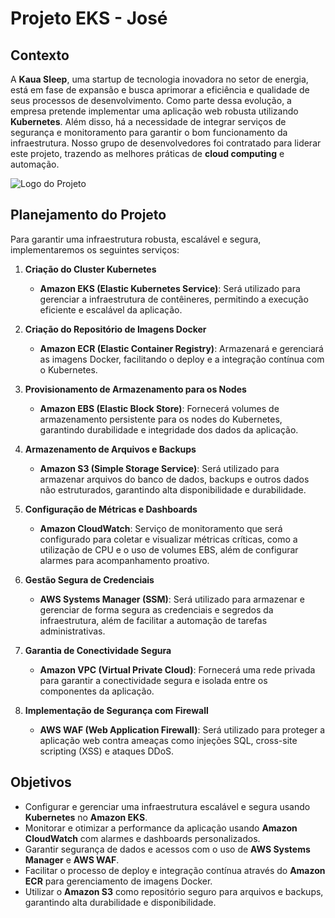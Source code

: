 # Projeto EKS - José

## Contexto

A **Kaua Sleep**, uma startup de tecnologia inovadora no setor de energia, está em fase de expansão e busca aprimorar a eficiência e qualidade de seus processos de desenvolvimento. Como parte dessa evolução, a empresa pretende implementar uma aplicação web robusta utilizando **Kubernetes**. Além disso, há a necessidade de integrar serviços de segurança e monitoramento para garantir o bom funcionamento da infraestrutura. Nosso grupo de desenvolvedores foi contratado para liderar este projeto, trazendo as melhores práticas de **cloud computing** e automação.

![Logo do Projeto](./imagens/Diagrama_do_projeto.png)

## Planejamento do Projeto

Para garantir uma infraestrutura robusta, escalável e segura, implementaremos os seguintes serviços:

1. **Criação do Cluster Kubernetes**
   - **Amazon EKS (Elastic Kubernetes Service)**: Será utilizado para gerenciar a infraestrutura de contêineres, permitindo a execução eficiente e escalável da aplicação.

2. **Criação do Repositório de Imagens Docker**
   - **Amazon ECR (Elastic Container Registry)**: Armazenará e gerenciará as imagens Docker, facilitando o deploy e a integração contínua com o Kubernetes.

3. **Provisionamento de Armazenamento para os Nodes**
   - **Amazon EBS (Elastic Block Store)**: Fornecerá volumes de armazenamento persistente para os nodes do Kubernetes, garantindo durabilidade e integridade dos dados da aplicação.

4. **Armazenamento de Arquivos e Backups**
   - **Amazon S3 (Simple Storage Service)**: Será utilizado para armazenar arquivos do banco de dados, backups e outros dados não estruturados, garantindo alta disponibilidade e durabilidade.

5. **Configuração de Métricas e Dashboards**
   - **Amazon CloudWatch**: Serviço de monitoramento que será configurado para coletar e visualizar métricas críticas, como a utilização de CPU e o uso de volumes EBS, além de configurar alarmes para acompanhamento proativo.

6. **Gestão Segura de Credenciais**
   - **AWS Systems Manager (SSM)**: Será utilizado para armazenar e gerenciar de forma segura as credenciais e segredos da infraestrutura, além de facilitar a automação de tarefas administrativas.

7. **Garantia de Conectividade Segura**
   - **Amazon VPC (Virtual Private Cloud)**: Fornecerá uma rede privada para garantir a conectividade segura e isolada entre os componentes da aplicação.

8. **Implementação de Segurança com Firewall**
   - **AWS WAF (Web Application Firewall)**: Será utilizado para proteger a aplicação web contra ameaças como injeções SQL, cross-site scripting (XSS) e ataques DDoS.

## Objetivos

- Configurar e gerenciar uma infraestrutura escalável e segura usando **Kubernetes** no **Amazon EKS**.
- Monitorar e otimizar a performance da aplicação usando **Amazon CloudWatch** com alarmes e dashboards personalizados.
- Garantir segurança de dados e acessos com o uso de **AWS Systems Manager** e **AWS WAF**.
- Facilitar o processo de deploy e integração contínua através do **Amazon ECR** para gerenciamento de imagens Docker.
- Utilizar o **Amazon S3** como repositório seguro para arquivos e backups, garantindo alta durabilidade e disponibilidade.